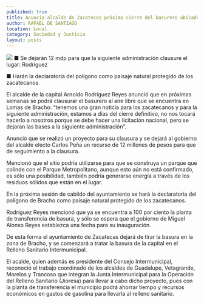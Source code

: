 ```yaml
---
published: true
title: Anuncia alcalde de Zacatecas próximo cierre del basurero ubicado en Bracho
author: RAFAEL DE SANTIAGO
location: Local
category: Sociedad y Justicia
layout: posts
---
```


![](http://i.imgur.com/12vaDoYm.jpg)
■ Se dejarán 12 mdp para que la siguiente administración clausure el lugar: Rodríguez

■ Harán la declaratoria del polígono como paisaje natural protegido de los zacatecanos

El alcalde de la capital Arnoldo Rodríguez Reyes anunció que en próximas semanas se podrá clausurar el basurero al aire libre que se encuentra en Lomas de Bracho: “tenemos una gran noticia para los zacatecanos y para la siguiente administración, estamos a días del cierre definitivo, no nos tocará hacerlo a nosotros porque se debe hacer una licitación nacional, pero se dejaran las bases a la siguiente administración”.  

Anunció que se realizó un proyecto para su clausura y se dejará al gobierno del alcalde electo Carlos Peña un recurso de 12 millones de pesos para que de seguimiento a la clausura.

Mencionó que el sitio podría utilizarse para que se construya un parque que colinde con el Parque Metropolitano, aunque esto aún no está confirmado, es sólo una posibilidad, también podría generarse energía a través de los residuos sólidos que están en el lugar.

En la próxima sesión de cabildo del ayuntamiento se hará la declaratoria del polígono de Bracho como paisaje natural protegido de los zacatecanos.

Rodríguez Reyes mencionó que ya se encuentra a 100 por ciento la planta de transferencia de basura, y sólo se espera que el gobierno de Miguel Alonso Reyes establezca una fecha para su inauguración.

De esta forma el ayuntamiento de Zacatecas dejará de tirar la basura en la zona de Bracho, y se comenzará a tratar la basura de la capital en el Relleno Sanitario Intermunicipal.

El acalde, quien además es presidente del Consejo Intermunicipal, reconoció el trabajo coordinado de los alcaldes de Guadalupe, Vetagrande, Morelos y Trancoso que integran la Junta Intermunicipal para la Operación del Relleno Sanitario (Jioresa) para llevar a cabo dicho proyecto, pues con la planta de transferencia el municipio podrá ahorrar tiempo y recursos económicos en gastos de gasolina para llevarla al relleno sanitario.

